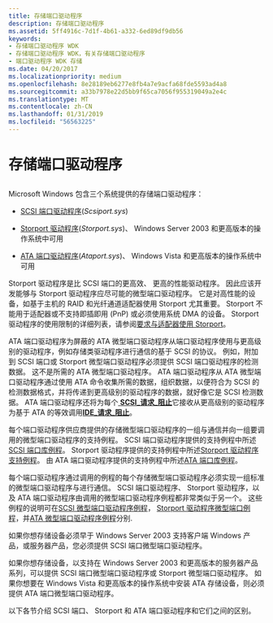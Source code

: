 ```yaml
---
title: 存储端口驱动程序
description: 存储端口驱动程序
ms.assetid: 5ff4916c-7d1f-4b61-a332-6ed89df9db56
keywords:
- 存储端口驱动程序 WDK
- 存储端口驱动程序 WDK，有关存储端口驱动程序
- 端口驱动程序 WDK 存储
ms.date: 04/20/2017
ms.localizationpriority: medium
ms.openlocfilehash: 8e28189eb6277e8fb4a7e9acfa68fde5593ad4a8
ms.sourcegitcommit: a33b7978e22d5bb9f65ca7056f955319049a2e4c
ms.translationtype: MT
ms.contentlocale: zh-CN
ms.lasthandoff: 01/31/2019
ms.locfileid: "56563225"
---
```

# <a name="storage-port-drivers"></a>存储端口驱动程序


## <span id="ddk_storage_port_drivers_kg"></span><span id="DDK_STORAGE_PORT_DRIVERS_KG"></span>


Microsoft Windows 包含三个系统提供的存储端口驱动程序：

-   [SCSI 端口驱动程序](scsi-port-driver.md)(*Scsiport.sys*)

-   [Storport 驱动程序](storport-driver.md)(*Storport.sys*)、 Windows Server 2003 和更高版本的操作系统中可用

-   [ATA 端口驱动程序](ata-port-driver.md)(*Ataport.sys*)、 Windows Vista 和更高版本的操作系统中可用

Storport 驱动程序是比 SCSI 端口的更高效、 更高的性能驱动程序。 因此应该开发能够与 Storport 驱动程序应尽可能的微型端口驱动程序。 它是对高性能的设备，如基于主机的 RAID 和光纤通道适配器使用 Storport 尤其重要。 Storport 不能用于适配器或不支持即插即用 (PnP) 或必须使用系统 DMA 的设备。 Storport 驱动程序的使用限制的详细列表，请参阅[要求与适配器使用 Storport](requirements-for-using-storport-with-an-adapter.md)。

ATA 端口驱动程序为屏蔽的 ATA 微型端口驱动程序从端口驱动程序使用与更高级别的驱动程序，例如存储类驱动程序进行通信的基于 SCSI 的协议。 例如，附加到 SCSI 端口或 Storport 微型端口驱动程序必须提供 SCSI 端口驱动程序的检测数据。 这不是所需的 ATA 微型端口驱动程序。 ATA 端口驱动程序从 ATA 微型端口驱动程序通过使用 ATA 命令收集所需的数据，组织数据，以便符合为 SCSI 的检测数据格式，并将传递到更高级别的驱动程序的数据，就好像它是 SCSI 检测数据。 ATA 端口驱动程序还将为每个[ **SCSI\_请求\_阻止**](https://msdn.microsoft.com/library/windows/hardware/ff565393)它接收从更高级别的驱动程序为基于 ATA 的等效调用[**IDE\_请求\_阻止**](https://msdn.microsoft.com/library/windows/hardware/ff559140)。

每个端口驱动程序供应商提供的存储微型端口驱动程序的一组与通信并向一组要调用的微型端口驱动程序的支持例程。 SCSI 端口驱动程序提供的支持例程中所述[SCSI 端口库例程](https://msdn.microsoft.com/library/windows/hardware/ff565375)。 Storport 驱动程序提供的支持例程中所述[Storport 驱动程序支持例程](https://msdn.microsoft.com/library/windows/hardware/ff567548)。 由 ATA 端口驱动程序提供的支持例程中所述[ATA 端口库例程](https://msdn.microsoft.com/library/windows/hardware/ff551343)。

每个端口驱动程序通过调用的例程的每个存储微型端口驱动程序必须实现一组标准的微型端口驱动程序与进行通信。 SCSI 端口驱动程序、 Storport 驱动程序，以及 ATA 端口驱动程序由调用的微型端口驱动程序例程都非常类似于另一个。 这些例程的说明可在[SCSI 微型端口驱动程序例程](https://msdn.microsoft.com/library/windows/hardware/ff565312)， [Storport 驱动程序微型端口例程](https://msdn.microsoft.com/library/windows/hardware/ff567543)，并[ATA 微型端口驱动程序例程](https://msdn.microsoft.com/library/windows/hardware/ff551318)分别.

如果你想存储设备必须早于 Windows Server 2003 支持客户端 Windows 产品，或服务器产品，您必须提供 SCSI 端口微型端口驱动程序。

如果你想存储设备，以支持在 Windows Server 2003 和更高版本的服务器产品系列，可以提供 SCSI 端口微型端口驱动程序或 Storport 微型端口驱动程序。 如果你想要在 Windows Vista 和更高版本的操作系统中安装 ATA 存储设备，则必须提供 ATA 端口微型端口驱动程序。

以下各节介绍 SCSI 端口、 Storport 和 ATA 端口驱动程序和它们之间的区别。

 

 




